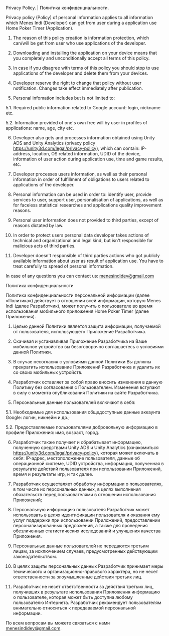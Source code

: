 Privacy Policy. | Политика конфиденциальности.

Privacy policy (Policy) of personal information applies to all information which Menes Indi (Developer) can get from user during a application use Home Poker Timer (Application). 

1. The reason of this policy creation is information protection, which can/will be get from user who use applications of the developer. 

2. Downloading and installing the application on your device means that you completely and unconditionally accept all terms of this policy. 

3. In case if you disagree with terms of this policy you should stop to use applications of the developer and delete them from your devices. 

4. Developer reserve the right to change that policy without user notification. Changes take effect immediately after publication. 

5. Personal infomation includes but is not limited to: 

5.1. Required public information related to Google account: login, nickname etc. 

5.2. Information provided of one's own free will by user in profiles of applications: name, age, city etc. 

6. Developer also gets and processes information obtained using Unity ADS and Unity Analytics (privacy policy https://unity3d.com/legal/privacy-policy), which can contain: IP-address, location, OS related information, UDID of the device, information of user action during application use, time and game results, etc. 

7. Developer processes users information, as well as their personal information in order of fulfillment of obligations to users related to applications of the developer. 

8. Personal information can be used in order to: identify user, provide services to user, support user, personalisation of applications, as well as for faceless statistical researches and applications quality improvement reasons. 

9. Personal user information does not provided to third parties, except of reasons dictated by law. 

10. In order to protect users personal data developer takes actions of technical and organizational and legal kind, but isn't responsible for malicious acts of third parties. 

11. Developer doesn't responsible of third parties actions who got publicly available information about user as result of application use. You have to treat carefully to spread of personal information. 

In case of any questions you can contact us: menesindidev@gmail.com

Политика конфиденциальности

Политика конфиденциальности персональной информации (далее «Политика») действует в отношении всей информации, которую Menes Indi (далее Разработчик), может получить о пользователе во время использования мобильного приложения Home Poker Timer (далее Приложения).

1. Целью данной Политики является защита информации, получаемой от пользователя, использующего Приложение Разработчика.

2. Скачивая и устанавливая Приложение Разработчика на Ваше мобильное устройство вы безоговорочно соглашаетесь с условиями данной Политики.

3. В случае несогласия с условиями данной Политики Вы должны прекратить использование Приложений Разработчика и удалить их со своих мобильных устройств.

4. Разработчик оставляет за собой право вносить изменения в данную Политику без согласования с Пользователем. Изменения вступают в силу с момента опубликования Политики на сайте Разработчика.

5. Персональные данные пользователей включают в себя:

5.1. Необходимые для использования общедоступные данные аккаунта Google: логин, никнейм и др.;

5.2. Предоставляемые пользователями добровольную информацию в профиле Приложения: имя, возраст, город.

6. Разработчик также получает и обрабатывает информацию, полученную средствами Unity ADS и Unity Analytics (ознакомиться https://unity3d.com/legal/privacy-policy), которая может включать в себя: IP-адрес, местоположение пользователя, данные об операционной системе, UDID устройства, информация, полученная в результате действий пользователя при использовании Приложений, время и результаты игр, и так далее.

7. Разработчик осуществляет обработку информации о пользователях, в том числе их персональных данных, в целях выполнения обязательств перед пользователями в отношении использования Приложений;

8. Персональную информацию пользователя Разработчик может использовать в целях идентификации пользователя и оказания ему услуг поддержки при использовании Приложений, предоставлении персонализированных предложений, а также для проведения обезличенных статистических исследований и улучшения качества Приложения.

9. Персональные данные пользователей не передаются третьим лицам, за исключением случаев, предусмотренных действующим законодательством.

10. В целях защиты персональных данных Разработчик принимает меры технического и организационно-правового характера, но не несет ответственности за злоумышленные действия третьих лиц.

11. Разработчик не несет ответственности за действия третьих лиц, получивших в результате использования Приложения информацию о пользователе, которая может быть доступна любому пользователю Интернета. Разработчик рекомендует пользователям внимательно относиться к передаваемой персональной информации.

По всем вопросам вы можете связаться с нами menesindidev@gmail.com.
